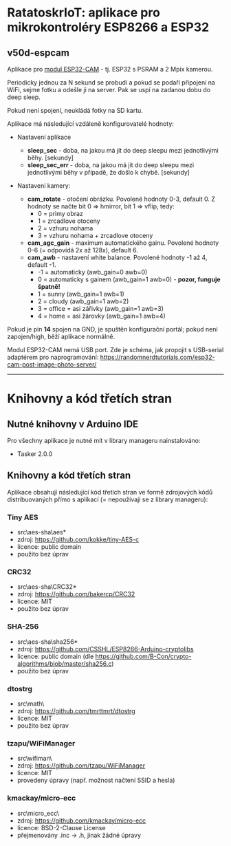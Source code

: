 # RatatoskrIoT: aplikace pro mikrokontroléry ESP8266 a ESP32

## **v50d-espcam**
Aplikace pro [modul ESP32-CAM](https://www.banggood.com/ESP32-CAM-WiFi-+-bluetooth-Camera-Module-Development-Board-ESP32-With-Camera-Module-OV2640-IPEX-2_4G-SMA-Anten-p-1549751.html?p=FY1402881924201411VQ&zf=881924) - tj. ESP32 s PSRAM a 2 Mpix kamerou.

Periodicky jednou za N sekund se probudí a pokud se podaří připojení na WiFi, sejme fotku a odešle ji na server. Pak se uspí na zadanou dobu do deep sleep.

Pokud není spojení, neukládá fotky na SD kartu.

Aplikace má následující vzdáleně konfigurovatelé hodnoty:

* Nastavení aplikace

  * **sleep_sec** - doba, na jakou má jít do deep sleepu mezi jednotlivými běhy. [sekundy]
  * **sleep_sec_err** - doba, na jakou má jít do deep sleepu mezi jednotlivými běhy v případě, že došlo k chybě. [sekundy]

* Nastavení kamery:

  * **cam_rotate** - otočení obrázku. Povolené hodnoty 0-3, default 0. 
  Z hodnoty se načte bit 0 => hmirror, bit 1 => vflip, tedy:
    * 0 = primy obraz
    * 1 = zrcadlove otoceny
    * 2 = vzhuru nohama 
    * 3 = vzhuru nohama + zrcadlove otoceny
  * **cam_agc_gain** - maximum automatického gainu. Povolené hodnoty 0-6 (= odpovídá 2x až 128x), default 6.
  * **cam_awb** - nastavení white balance. Povolené hodnoty -1 až 4, default -1.
    * -1 = automaticky (awb_gain=0 awb=0)
    * 0 = automaticky s gainem (awb_gain=1 awb=0) - **pozor, funguje špatně!**
    * 1 = sunny (awb_gain=1 awb=1)
    * 2 = cloudy (awb_gain=1 awb=2)
    * 3 = office = asi zářivky (awb_gain=1 awb=3)
    * 4 = home = asi žárovky (awb_gain=1 awb=4)


Pokud je pin **14** spojen na GND, je spuštěn konfigurační portál; pokud není zapojen/high, běží aplikace normálně.

Modul ESP32-CAM nemá USB port. Zde je schéma, jak propojit s USB-serial adaptérem pro naprogramování: https://randomnerdtutorials.com/esp32-cam-post-image-photo-server/

---

# Knihovny a kód třetích stran

## Nutné knihovny v Arduino IDE
Pro všechny aplikace je nutné mít v library manageru nainstalováno:
- Tasker 2.0.0

## Knihovny a kód třetích stran 

Aplikace obsahují následující kód třetích stran ve formě zdrojových kódů distribuovaných přímo s aplikací (= nepoužívají se z library manageru):

### Tiny AES
- src\aes-sha\aes*
- zdroj: https://github.com/kokke/tiny-AES-c
- licence: public domain
- použito bez úprav

### CRC32
- src\aes-sha\CRC32*
- zdroj: https://github.com/bakercp/CRC32
- licence: MIT
- použito bez úprav

### SHA-256
- src\aes-sha\sha256*
- zdroj: https://github.com/CSSHL/ESP8266-Arduino-cryptolibs
- licence: public domain (dle https://github.com/B-Con/crypto-algorithms/blob/master/sha256.c)
- použito bez úprav

### dtostrg
- src\math\
- zdroj: https://github.com/tmrttmrt/dtostrg
- licence: MIT
- použito bez úprav

### tzapu/WiFiManager
- src\wifiman\
- zdroj: https://github.com/tzapu/WiFiManager
- licence: MIT
- provedeny úpravy (např. možnost načtení SSID a hesla)

### kmackay/micro-ecc
- src\micro_ecc\
- zdroj: https://github.com/kmackay/micro-ecc
- licence: BSD-2-Clause License
- přejmenovány .inc -> .h, jinak žádné úpravy















